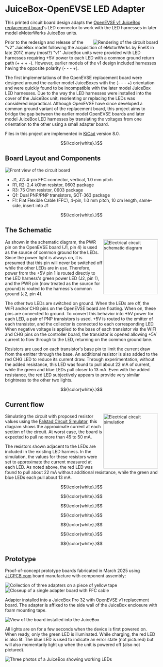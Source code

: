 # JuiceBox-OpenEVSE LED Adapter

This printed circuit board design adapts the 
[OpenEVSE v1 JuiceBox replacement board](https://store.openevse.com/collections/all-products/products/replacement-electronics-for-juicebox-v1-metal-black-and-orange)'s 
LED connector to work with the LED harnesses in later model eMotorWerks JuiceBox units.

<img src="./docs/img/rendering.png" align="right" alt="Rendering of the circuit board">

Prior to the redesign and release of the "v2" JuiceBox model following the acquisition of 
eMotorWerks by EnelX in late 2017, many (most?) "v1" JuiceBox units were provided 
with LED harnesses requiring +5V power to each LED with a common ground return path (+ + + -). 
However, earlier models of the v1 design included harnesses having the opposite polarity (- - - +).

The first implementations of the OpenEVSE replacement board were designed around the 
earlier model JuiceBoxes with the (- - - +) orientation and were quickly found to be incompatible 
with the later model JuiceBox LED harnesses.  Due to the way the LED harnesses were installed into 
the cover of the JuiceBox unit, reorienting or replacing the LEDs was considered impractical. 
Although OpenEVSE have since developed a common ground variant of the replacement board, 
this project aims to bridge the gap between the earlier model OpenEVSE boards and later model 
JuiceBox LED harnesses by translating the voltages from one orientation to the other using a small 
adapter board.

Files in this project are implemented in [KiCad](https://www.kicad.org) version 8.0.

$${\color{white}.}$$

## Board Layout and Components

<img src="./docs/img/board.png" alt="Front view of the circuit board">

* J1, J2: 4-pin FFC connector, vertical, 1.0 mm pitch
* R1, R2: 2.4 kOhm resistor, 0603 package
* R3: 75 Ohm resistor, 0603 package
* Q1: Dual PNP/PNP transistors, SOT-363 package
* F1: Flat Flexible Cable (FFC), 4-pin, 1.0 mm pitch, 10 cm length, same-side, insert into J1

$${\color{white}.}$$

## The Schematic

<img src="./docs/img/schematic.svg" align="right" alt="Electrical circuit schematic diagram"
width="180">

As shown in the schematic diagram, the PWR pin on the OpenEVSE board (J1, pin 4) is used as the 
source of common ground for the LEDs.  Since the power light is always on, it is presumed that 
this pin will never be switched off while the other LEDs are in use.  Therefore, power from the 
+5V pin 1 is routed directly to the LED harness's green power LED (J2, pin 1), and the PWR pin 
(now treated as the source for ground) is routed to the harness's common ground (J2, pin 4).

The other two LEDs are switched on ground.  When the LEDs are off, the WIFI and/or CHG pins on 
the OpenEVSE board are floating.  When on, these pins are connected to ground.  To convert this 
behavior into +5V power for each LED, a pair of PNP transistors is used.  +5V is routed to the 
emitter of each transistor, and the collector is connected to each corresponding LED.  When 
negative voltage is applied to the base of each transistor via the WIFI and CHG pins on the 
controller board, the transistor is opened allowing +5V current to flow through to the LED, 
returning on the common ground lane.

Resistors are used on each transistor's base pin to limit the current draw from the emitter 
through the base.  An additional resistor is also added to the red CHG LED to reduce its 
current draw.  Through experimentation, without the added resistance, this LED was found to pull 
about 22 mA of current, while the green and blue LEDs pull closer to 13 mA.  Even with the added 
resistance, the red LED subjectively appears to provide very similar brightness to the other 
two lights.

$${\color{white}.}$$

## Current flow

<img src="./docs/img/circuit-sim.png" align="right" alt="Electrical circuit simulation" width="180">

Simulating the circuit with proposed resistor values using the 
[Falstad Circuit Simulator](https://www.falstad.com), 
this diagram shows the approximate current at each section of the circuit.  At worst case, 
the board is expected to pull no more than 45 to 50 mA. 

The resistors shown adjacent to the LEDs are included in the existing LED harness. 
In the simulation, the values for these resistors were set to approximate the current 
measured at each LED.  As noted above, the red LED was found to pull about 22 mA without 
additional resistance, while the green and blue LEDs each pull about 13 mA.

$${\color{white}.}$$

$${\color{white}.}$$

$${\color{white}.}$$

$${\color{white}.}$$

$${\color{white}.}$$

$${\color{white}.}$$

$${\color{white}.}$$

## Prototype

Proof-of-concept prototype boards fabricated in March 2025 using [JLCPCB.com](https://jlcpcb.com) 
board manufacture with component assembly:

<img src="./docs/img/adapters.jpg" alt="Collection of three adapters on a piece of yellow tape">

<img src="./docs/img/adapter.jpg" alt="Closeup of a single adapter board with FFC cable">

Adapter installed into a JuiceBox Pro 32 with OpenEVSE v1 replacement board.  The adapter is 
affixed to the side wall of the JuiceBox enclosure with foam mounting tape.

<img src="./docs/img/installation.jpg" alt = "View of the board installed into the JuiceBox">

All lights are on for a few seconds when the device is first powered on.  When ready, only the 
green LED is illuminated.  While charging, the red LED is also lit.  The blue LED is used to 
indicate an error state (not pictured) but will also momentarily light up when the unit is 
powered off (also not pictured).

<img src="./docs/img/juiceboxes.jpg" alt = "Three photos of a JuiceBox showing working LEDs">

